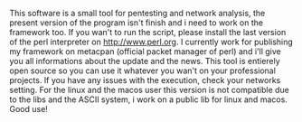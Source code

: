 This software is a small tool for pentesting and network analysis, the present version of the program isn't finish and
i need to work on the framework too. If you wan't to run the script, please install the last version of the perl interpreter on
http://www.perl.org. I currently work for publishing my framework on metacpan (official packet manager of perl) and i'll give you
all informations about the update and the news. This tool is entierely open source so you can use it whatever you wan't on your 
professional projects. If you have any issues with the execution, check your networks setting. For the linux and the macos user 
this version is not compatible due to the libs and the ASCII system, i work on a public lib for linux and macos.
Good use!
